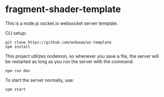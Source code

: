 # fragment-shader-template
This is a node.js socket.io websocket server template.

CLI setup:
```
git clone https://github.com/wnbaum/ws-template
npm install
```

This project utilizes nodemon, so whenever you save a file, the server will be restarted as long as you run the server with the command:
```
npm run dev
```

To start the server normally, use:
```
npm start
```